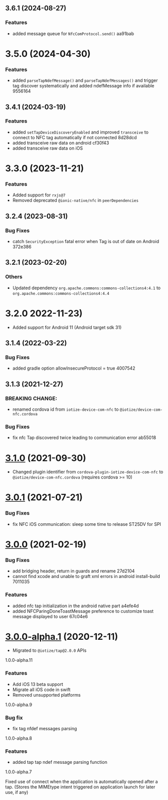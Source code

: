 ## 3.6.1 (2024-08-27)


### Features

* added message queue for `NfcComProtocol.send()` aa91bab



# 3.5.0 (2024-04-30)


### Features

* added `parseTapNdefMessage()` and `parseTapNdefMessages()` and trigger tag discover systematically and added ndefMessage info if available 9556164



## 3.4.1 (2024-03-19)


### Features

* added `setTapDeviceDiscoveryEnabled` and improved `transceive` to connect to NFC tag automatically if not connected 8d28dcd
* added transceive raw data on android cf30f43
* added transceive raw data on iOS 



# 3.3.0 (2023-11-21)

### Features

- Added support for `rxjs@7`
- Removed deprecated `@ionic-native/nfc` in `peerDependencies`

## 3.2.4 (2023-08-31)

### Bug Fixes

- catch `SecurityException` fatal error when Tag is out of date on Android 372e386

## 3.2.1 (2023-02-20)

### Others

- Updated dependency `org.apache.commons:commons-collections4:4.1` to `org.apache.commons:commons-collections4:4.4`

# 3.2.0 2022-11-23)

- Added support for Android 11 (Android target sdk 31)

## 3.1.4 (2022-03-22)

### Bug Fixes

- added gradle option allowInsecureProtocol = true 4007542

## 3.1.3 (2021-12-27)

### BREAKING CHANGE:

- renamed cordova id from `iotize-device-com-nfc` to `@iotize/device-com-nfc.cordova`

### Bug Fixes

- fix nfc Tap discovered twice leading to communication error ab55018

<a name="3.1.0"></a>

# [3.1.0](https://github.com/iotize-sas/device-com-nfc.cordova/compare/v3.0.1...v3.1.0) (2021-09-30)

- Changed plugin identifier from `cordova-plugin-iotize-device-com-nfc` to `@iotize/device-com-nfc.cordova` (requires cordova >= 10)

<a name="3.0.1"></a>

# [3.0.1](https://github.com/iotize-sas/device-com-nfc.cordova/compare/v3.0.0...v3.0.1) (2021-07-21)

### Bug Fixes

- fix NFC iOS communication: sleep some time to release ST25DV for SPI

<a name="3.0.0"></a>

# [3.0.0](https://github.com/iotize-sas/device-com-nfc.cordova/compare/v1.0.0-alpha.9...v3.0.0) (2021-02-19)

### Bug Fixes

- add bridging header, return in guards and rename 27d2104
- cannot find xcode and unable to graft xml errors in android install-build 7011035

### Features

- added nfc tap initialization in the android native part a4efe4d
- added NFCParingDoneToastMessage preference to customize toast message displayed to user 67c04e6

<a name="3.0.0-alpha.1"></a>

# [3.0.0-alpha.1](https://github.com/iotize-sas/device-com-nfc.cordova/compare/v1.0.0-alpha.9...v3.0.0-alpha.1) (2020-12-11)

- Migrated to `@iotize/tap@2.0.0` APIs

<a name="1.0.0-alpha.11">1.0.0-alpha.11</a>

### Features

- Add iOS 13 beta support
- Migrate all iOS code in swift
- Removed unsupported platforms

<a name="1.0.0-alpha.9">1.0.0-alpha.9</a>

### Bug fix

- fix tag nfdef messages parsing

<a name="1.0.0-alpha.9">1.0.0-alpha.8</a>

### Features

- added tap tap ndef message parsing function

<a name="1.0.0-alpha.7">1.0.0-alpha.7</a>

Fixed use of connect when the application is automatically opened after a tap. (Stores the MIMEtype intent triggered on application launch for later use, if any)

<a name="1.0.0-alpha.1"></a>
